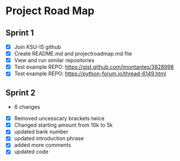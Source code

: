 # Project Road Map
## Sprint 1
- [x] Join KSU-IS github
- [x] Create README.md and projectroadmap.md flie
- [x] View and run similar repositories
- [x] Test example REPO: https://gist.github.com/imontantes/3828998
- [x] Test example REPO: https://python-forum.io/thread-6149.html

## Sprint 2
- 6 changes
- [x] Removed uncesscary brackets twice
- [x] Changed starting amount from 10k to 5k
- [x] updated bank number
- [x] updated introduction phrase 
- [x] added more comments
- [x] updated code
